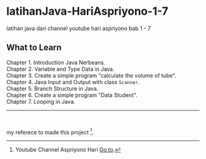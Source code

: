 # latihanJava-HariAspriyono-1-7
latihan java dari channel youtube hari aspriyono bab 1 - 7

## What to Learn
Chapter 1. Introduction Java Nerbeans.<br>
Chapter 2. Variable and Type Data in Java.<br>
Chapter 3. Create a simple program "calculate the volume of tube".<br>
Chapter 4. Java Input and Output with class `Scanner`.<br>
Chapter 5. Branch Structure in Java.<br>
Chapter 6. Create a simple program "Data Student".<br>
Chapter 7. Looping in Java.<br>

<hr><br>

my referece to made this project [^note].
[^note]:
    Youtube Channel Aspriyono Hari [Go to](https://www.youtube.com/channel/UC87y6OcRfYuLydgi8iszTZA).
